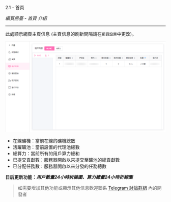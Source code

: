 2.1 - 首頁

*網頁后臺 - 首頁 介紹*

------

此處顯示網頁主頁信息 (主頁信息的刷新間隔請在`網頁設置`中更改)。

![](https://raw.githubusercontent.com/GoMinerProxy/GoMinerProxy/main/images/web_2.png)

- 在線礦機：當前在線的礦機總數
- 活躍礦池：當前設置的代理池總數
- 總算力：當前所有的用戶算力總和
- 已提交貢獻數：服務器開啟以來提交至礦池的總貢獻數
- 已分配任務數：服務器開啟以來分發的任務總數

**日后更新功能：*用戶數量24小時折線圖、算力總量24小時折線圖***

> 如需要增加其他功能或顯示其他信息歡迎聯系 [Telegram 討論群組](https://github.com/GoMinerProxy/GoMinerProxy) 內的開發者

